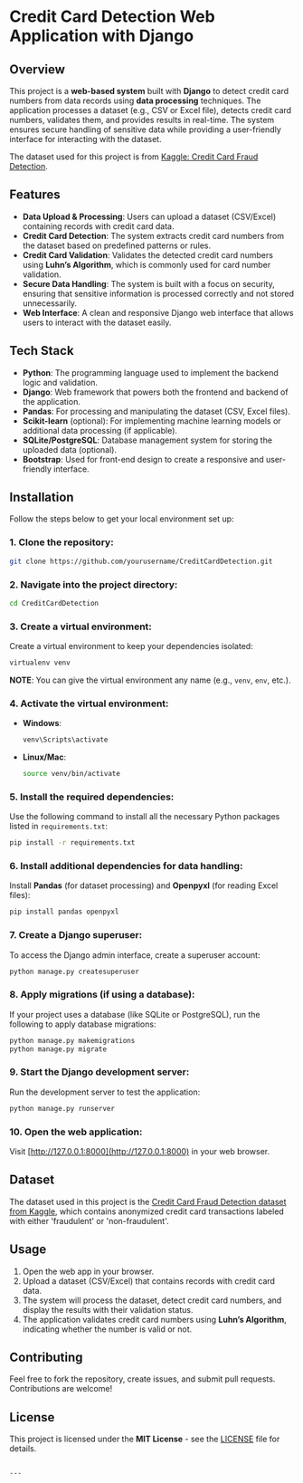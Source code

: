 
# Credit Card Detection Web Application with Django

## Overview
This project is a **web-based system** built with **Django** to detect credit card numbers from data records using **data processing** techniques. The application processes a dataset (e.g., CSV or Excel file), detects credit card numbers, validates them, and provides results in real-time. The system ensures secure handling of sensitive data while providing a user-friendly interface for interacting with the dataset.

The dataset used for this project is from [Kaggle: Credit Card Fraud Detection](https://www.kaggle.com/mlg-ulb/creditcardfraud).

## Features
- **Data Upload & Processing**: Users can upload a dataset (CSV/Excel) containing records with credit card data.
- **Credit Card Detection**: The system extracts credit card numbers from the dataset based on predefined patterns or rules.
- **Credit Card Validation**: Validates the detected credit card numbers using **Luhn’s Algorithm**, which is commonly used for card number validation.
- **Secure Data Handling**: The system is built with a focus on security, ensuring that sensitive information is processed correctly and not stored unnecessarily.
- **Web Interface**: A clean and responsive Django web interface that allows users to interact with the dataset easily.

## Tech Stack
- **Python**: The programming language used to implement the backend logic and validation.
- **Django**: Web framework that powers both the frontend and backend of the application.
- **Pandas**: For processing and manipulating the dataset (CSV, Excel files).
- **Scikit-learn** (optional): For implementing machine learning models or additional data processing (if applicable).
- **SQLite/PostgreSQL**: Database management system for storing the uploaded data (optional).
- **Bootstrap**: Used for front-end design to create a responsive and user-friendly interface.

## Installation

Follow the steps below to get your local environment set up:

### 1. Clone the repository:
```bash
git clone https://github.com/yourusername/CreditCardDetection.git
```

### 2. Navigate into the project directory:
```bash
cd CreditCardDetection
```

### 3. Create a virtual environment:
Create a virtual environment to keep your dependencies isolated:
```bash
virtualenv venv
```
**NOTE**: You can give the virtual environment any name (e.g., `venv`, `env`, etc.).

### 4. Activate the virtual environment:
- **Windows**:
  ```bash
  venv\Scripts\activate
  ```
- **Linux/Mac**:
  ```bash
  source venv/bin/activate
  ```

### 5. Install the required dependencies:
Use the following command to install all the necessary Python packages listed in `requirements.txt`:
```bash
pip install -r requirements.txt
```

### 6. Install additional dependencies for data handling:
Install **Pandas** (for dataset processing) and **Openpyxl** (for reading Excel files):
```bash
pip install pandas openpyxl
```

### 7. Create a Django superuser:
To access the Django admin interface, create a superuser account:
```bash
python manage.py createsuperuser
```

### 8. Apply migrations (if using a database):
If your project uses a database (like SQLite or PostgreSQL), run the following to apply database migrations:
```bash
python manage.py makemigrations
python manage.py migrate
```

### 9. Start the Django development server:
Run the development server to test the application:
```bash
python manage.py runserver
```

### 10. Open the web application:
Visit [http://127.0.0.1:8000](http://127.0.0.1:8000) in your web browser.

## Dataset
The dataset used in this project is the [Credit Card Fraud Detection dataset from Kaggle](https://www.kaggle.com/mlg-ulb/creditcardfraud), which contains anonymized credit card transactions labeled with either 'fraudulent' or 'non-fraudulent'.

## Usage
1. Open the web app in your browser.
2. Upload a dataset (CSV/Excel) that contains records with credit card data.
3. The system will process the dataset, detect credit card numbers, and display the results with their validation status.
4. The application validates credit card numbers using **Luhn’s Algorithm**, indicating whether the number is valid or not.

## Contributing
Feel free to fork the repository, create issues, and submit pull requests. Contributions are welcome!

## License
This project is licensed under the **MIT License** - see the [LICENSE](LICENSE) file for details.

```

---
